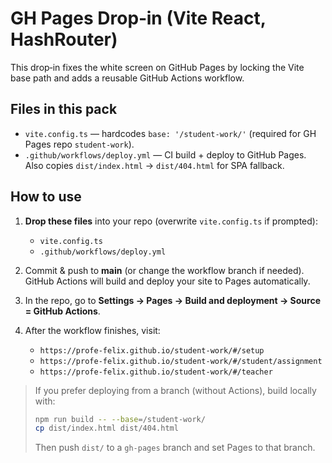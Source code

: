 # GH Pages Drop‑in (Vite React, HashRouter)

This drop‑in fixes the white screen on GitHub Pages by locking the Vite base path
and adds a reusable GitHub Actions workflow.

## Files in this pack

- `vite.config.ts` — hardcodes `base: '/student-work/'` (required for GH Pages repo `student-work`).
- `.github/workflows/deploy.yml` — CI build + deploy to GitHub Pages. Also copies `dist/index.html` → `dist/404.html` for SPA fallback.

## How to use

1. **Drop these files** into your repo (overwrite `vite.config.ts` if prompted):
   - `vite.config.ts`
   - `.github/workflows/deploy.yml`

2. Commit & push to **main** (or change the workflow branch if needed).  
   GitHub Actions will build and deploy your site to Pages automatically.

3. In the repo, go to **Settings → Pages → Build and deployment → Source = GitHub Actions**.

4. After the workflow finishes, visit:
   - `https://profe-felix.github.io/student-work/#/setup`
   - `https://profe-felix.github.io/student-work/#/student/assignment`
   - `https://profe-felix.github.io/student-work/#/teacher`

> If you prefer deploying from a branch (without Actions), build locally with:
>
> ```bash
> npm run build -- --base=/student-work/
> cp dist/index.html dist/404.html
> ```
>
> Then push `dist/` to a `gh-pages` branch and set Pages to that branch.
